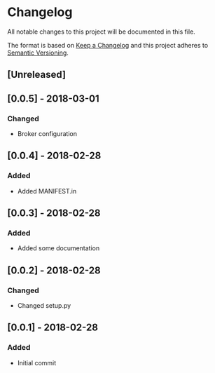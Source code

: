 # Changelog
All notable changes to this project will be documented in this file.

The format is based on [Keep a Changelog](http://keepachangelog.com/en/1.0.0/)
and this project adheres to [Semantic Versioning](http://semver.org/spec/v2.0.0.html).

## [Unreleased]

## [0.0.5] - 2018-03-01
### Changed
- Broker configuration

## [0.0.4] - 2018-02-28
### Added
- Added MANIFEST.in

## [0.0.3] - 2018-02-28
### Added
- Added some documentation

## [0.0.2] - 2018-02-28
### Changed
- Changed setup.py

## [0.0.1] - 2018-02-28
### Added
- Initial commit